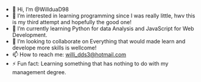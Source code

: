 - 👋 Hi, I’m @WillduaD98
- 👀 I’m interested in learning programming since I was really little, hwv this is my third  attempt and hopefully the good one!  
- 🌱 I’m currently learning Python for data Analysis and JavaScript for Web Development.
- 💞️ I’m looking to collaborate on Everything that would made learn and develope more skills is wellcome! 
- 📫 How to reach me: willi_dds3@hotmail.com
- ⚡ Fun fact: Learning something that has nothing to do with my management degree.

<!---
WillduaD98/WillduaD98 is a ✨ special ✨ repository because its `README.md` (this file) appears on your GitHub profile.
You can click the Preview link to take a look at your changes.
--->
